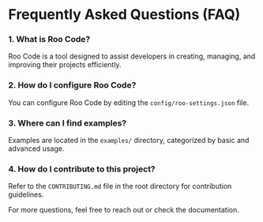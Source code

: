 # Frequently Asked Questions (FAQ)

### 1. What is Roo Code?

Roo Code is a tool designed to assist developers in creating, managing, and improving their projects efficiently.

### 2. How do I configure Roo Code?

You can configure Roo Code by editing the `config/roo-settings.json` file.

### 3. Where can I find examples?

Examples are located in the `examples/` directory, categorized by basic and advanced usage.

### 4. How do I contribute to this project?

Refer to the `CONTRIBUTING.md` file in the root directory for contribution guidelines.

For more questions, feel free to reach out or check the documentation.
